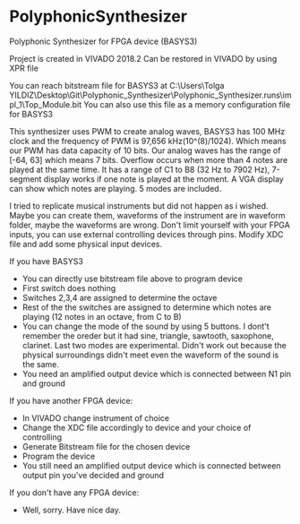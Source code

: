 # PolyphonicSynthesizer
Polyphonic Synthesizer for FPGA device (BASYS3)

Project is created in VIVADO 2018.2
Can be restored in VIVADO by using XPR file

You can reach bitstream file for BASYS3 at C:\Users\Tolga YILDIZ\Desktop\Git\Polyphonic_Synthesizer\Polyphonic_Synthesizer.runs\impl_1\Top_Module.bit
You can also use this file as a memory configuration file for BASYS3

This synthesizer uses PWM to create analog waves, BASYS3 has 100 MHz clock and the frequency of PWM is 97,656 kHz(10^(8)/1024). Which means our PWM has data capacity of 10 bits. Our analog waves has the range of [-64, 63] which means 7 bits. Overflow occurs when more than 4 notes are played at the same time. It has a range of C1 to B8 (32 Hz to 7902 Hz), 7-segment display works if one note is played at the moment. A VGA display can show which notes are playing. 5 modes are included. 

I tried to replicate musical instruments but did not happen as i wished. Maybe you can create them, waveforms of the instrument are in waveform folder, maybe the waveforms are wrong. Don't limit yourself with your FPGA inputs, you can use external controlling devices through pins. Modify XDC file and add some physical input devices.

If you have BASYS3
  - You can directly use bitstream file above to program device
  - First switch does nothing
  - Switches 2,3,4 are assigned to determine the octave
  - Rest of the the switches are assigned to determine which notes are playing (12 notes in an octave, from C to B)
  - You can change the mode of the sound by using 5 buttons. I dont't remember the oreder but it had sine, triangle, sawtooth, saxophone, clarinet. Last two modes are experimental. Didn't work out because the physical surroundings didn't meet even the waveform of the sound is the same.
  - You need an amplified output device which is connected between N1 pin and ground
  
If you have another FPGA device:
  - In VIVADO change instrument of choice
  - Change the XDC file accordingly to device and your choice of controlling
  - Generate Bitstream file for the chosen device
  - Program the device
  - You still need an amplified output device which is connected between output pin you've decided and ground
  
If you don't have any FPGA device:
  - Well, sorry. Have nice day.
